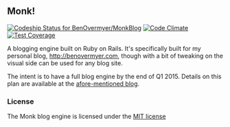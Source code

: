 ## Monk!

[ ![Codeship Status for BenOvermyer/MonkBlog](https://codeship.com/projects/9c0892b0-5ff9-0132-ae75-2696ea524dd6/status)](https://codeship.com/projects/51582) [ ![Code Climate](https://codeclimate.com/github/BenOvermyer/MonkBlog/badges/gpa.svg)](https://codeclimate.com/github/BenOvermyer/MonkBlog) [ ![Test Coverage](https://codeclimate.com/github/BenOvermyer/MonkBlog/badges/coverage.svg)](https://codeclimate.com/github/BenOvermyer/MonkBlog)

A blogging engine built on Ruby on Rails. It's specifically built for my personal blog, http://benovermyer.com, though with a bit of tweaking on the visual side can be used for any blog site.

The intent is to have a full blog engine by the end of Q1 2015. Details on this plan are available at the [afore-mentioned blog](http://benovermyer.com).

### License

The Monk blog engine is licensed under the  [MIT license](http://opensource.org/licenses/MIT)
